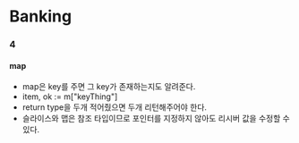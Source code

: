 # Banking

### 4

#### map

- map은 key를 주면 그 key가 존재하는지도 알려준다.
- item, ok := m["keyThing"] 
- return type을 두개 적어줬으면 두개 리턴해주어야 한다.
- 슬라이스와 맵은 참조 타입이므로 포인터를 지정하지 않아도 리시버 값을 수정할 수 있다.
